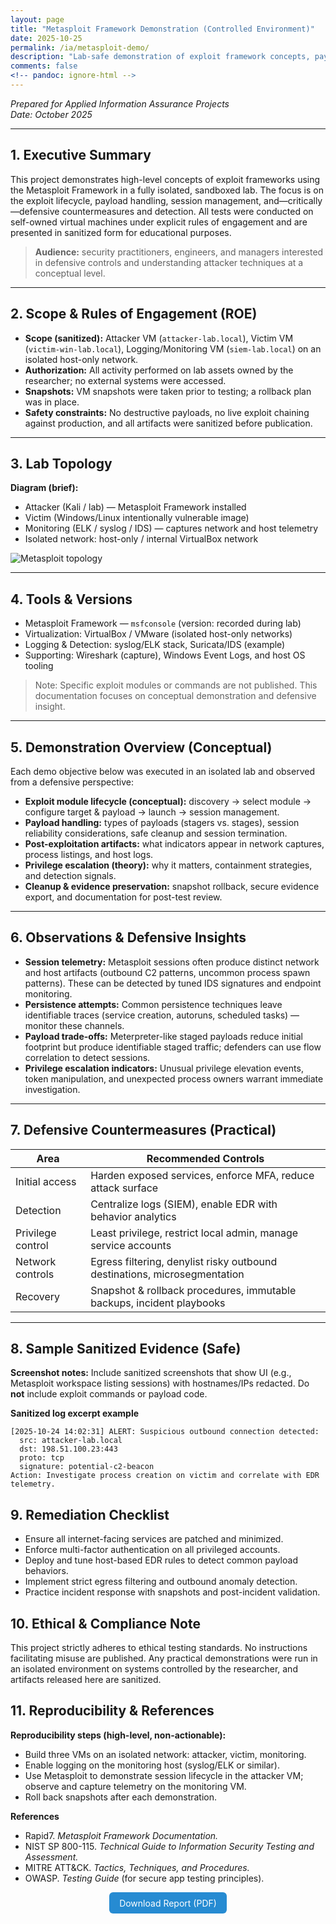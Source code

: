 ```yaml
---
layout: page
title: "Metasploit Framework Demonstration (Controlled Environment)"
date: 2025-10-25
permalink: /ia/metasploit-demo/
description: "Lab-safe demonstration of exploit framework concepts, payload handling, session lifecycle, and defensive countermeasures. All testing performed in isolated VMs."
comments: false
<!-- pandoc: ignore-html -->
---
```


*Prepared for Applied Information Assurance Projects*  
*Date: October 2025*

---

## **1. Executive Summary**

This project demonstrates high-level concepts of exploit frameworks using the Metasploit Framework in a fully isolated, sandboxed lab. The focus is on the exploit lifecycle, payload handling, session management, and—critically—defensive countermeasures and detection. All tests were conducted on self-owned virtual machines under explicit rules of engagement and are presented in sanitized form for educational purposes.

> **Audience:** security practitioners, engineers, and managers interested in defensive controls and understanding attacker techniques at a conceptual level.

---

## **2. Scope & Rules of Engagement (ROE)**

- **Scope (sanitized):** Attacker VM (`attacker-lab.local`), Victim VM (`victim-win-lab.local`), Logging/Monitoring VM (`siem-lab.local`) on an isolated host-only network.  
- **Authorization:** All activity performed on lab assets owned by the researcher; no external systems were accessed.  
- **Snapshots:** VM snapshots were taken prior to testing; a rollback plan was in place.  
- **Safety constraints:** No destructive payloads, no live exploit chaining against production, and all artifacts were sanitized before publication.

---

## **3. Lab Topology**

**Diagram (brief):**
- Attacker (Kali / lab) — Metasploit Framework installed  
- Victim (Windows/Linux intentionally vulnerable image)  
- Monitoring (ELK / syslog / IDS) — captures network and host telemetry  
- Isolated network: host-only / internal VirtualBox network

![Metasploit topology](file:///D:/reesea.github.io/assets/images/metasploit-topology.png)

---

## **4. Tools & Versions**

- Metasploit Framework — `msfconsole` (version: recorded during lab)  
- Virtualization: VirtualBox / VMware (isolated host-only networks)  
- Logging & Detection: syslog/ELK stack, Suricata/IDS (example)  
- Supporting: Wireshark (capture), Windows Event Logs, and host OS tooling

> Note: Specific exploit modules or commands are not published. This documentation focuses on conceptual demonstration and defensive insight.

---

## **5. Demonstration Overview (Conceptual)**

Each demo objective below was executed in an isolated lab and observed from a defensive perspective:

- **Exploit module lifecycle (conceptual):** discovery → select module → configure target & payload → launch → session management.  
- **Payload handling:** types of payloads (stagers vs. stages), session reliability considerations, safe cleanup and session termination.  
- **Post-exploitation artifacts:** what indicators appear in network captures, process listings, and host logs.  
- **Privilege escalation (theory):** why it matters, containment strategies, and detection signals.  
- **Cleanup & evidence preservation:** snapshot rollback, secure evidence export, and documentation for post-test review.

---

## **6. Observations & Defensive Insights**

- **Session telemetry:** Metasploit sessions often produce distinct network and host artifacts (outbound C2 patterns, uncommon process spawn patterns). These can be detected by tuned IDS signatures and endpoint monitoring.  
- **Persistence attempts:** Common persistence techniques leave identifiable traces (service creation, autoruns, scheduled tasks) — monitor these channels.  
- **Payload trade-offs:** Meterpreter-like staged payloads reduce initial footprint but produce identifiable staged traffic; defenders can use flow correlation to detect sessions.  
- **Privilege escalation indicators:** Unusual privilege elevation events, token manipulation, and unexpected process owners warrant immediate investigation.

---

## **7. Defensive Countermeasures (Practical)**

| Area | Recommended Controls |
|---|---|
| Initial access | Harden exposed services, enforce MFA, reduce attack surface |
| Detection | Centralize logs (SIEM), enable EDR with behavior analytics |
| Privilege control | Least privilege, restrict local admin, manage service accounts |
| Network controls | Egress filtering, denylist risky outbound destinations, microsegmentation |
| Recovery | Snapshot & rollback procedures, immutable backups, incident playbooks |

---

## **8. Sample Sanitized Evidence (Safe)**

**Screenshot notes:** Include sanitized screenshots that show UI (e.g., Metasploit workspace listing sessions) with hostnames/IPs redacted. Do **not** include exploit commands or payload code.

**Sanitized log excerpt example**
```text
[2025-10-24 14:02:31] ALERT: Suspicious outbound connection detected:
  src: attacker-lab.local
  dst: 198.51.100.23:443
  proto: tcp
  signature: potential-c2-beacon
Action: Investigate process creation on victim and correlate with EDR telemetry.
```

## **9. Remediation Checklist**
- Ensure all internet-facing services are patched and minimized.
- Enforce multi-factor authentication on all privileged accounts.
- Deploy and tune host-based EDR rules to detect common payload behaviors.
- Implement strict egress filtering and outbound anomaly detection.
- Practice incident response with snapshots and post-incident validation.

## **10. Ethical & Compliance Note**
This project strictly adheres to ethical testing standards. No instructions facilitating misuse are published. Any practical demonstrations were run in an isolated environment on systems controlled by the researcher, and artifacts released here are sanitized.

## **11. Reproducibility & References**

**Reproducibility steps (high-level, non-actionable):**
- Build three VMs on an isolated network: attacker, victim, monitoring.
- Enable logging on the monitoring host (syslog/ELK or similar).
- Use Metasploit to demonstrate session lifecycle in the attacker VM; observe and capture telemetry on the monitoring VM.
- Roll back snapshots after each demonstration.

**References**

- Rapid7. *Metasploit Framework Documentation.*
- NIST SP 800-115. *Technical Guide to Information Security Testing and Assessment.*
- MITRE ATT&CK. *Tactics, Techniques, and Procedures.*
- OWASP. *Testing Guide* (for secure app testing principles).

<!--html-only-start-->
<p align="center"> <a href="{{ '/assets/docs/metasploit-demo.pdf' | relative_url }}" target="_blank" style="display:inline-block;padding:0.55rem 1rem;background:#268bd2;color:#fff;text-decoration:none;border-radius:6px;"> Download Report (PDF) </a> </p>
<!--html-only-end-->
